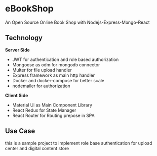# eBookShop
An Open Source Online Book Shop with Nodejs-Express-Mongo-React 

## Technology
**Server Side**
 - JWT for authentication and role based authorization 
 - Mongoose as odm for mongodb connector 
 - Multer for file upload handler 
 - Express framework as main http handler 
 - Docker and docker-compose for better scale
 - nodemailer for authorization

 
 **Client Side**
 - Material UI as Main Component Library
 - React Redux for State Manager
 - React Router for Routing prepose in SPA 

## Use Case
this is a sample project to implement role base authentication for upload center and
digital content store
